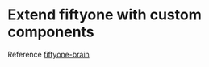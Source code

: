 # Extend fiftyone with custom components

Reference [fiftyone-brain](https://github.com/voxel51/fiftyone-brain)
